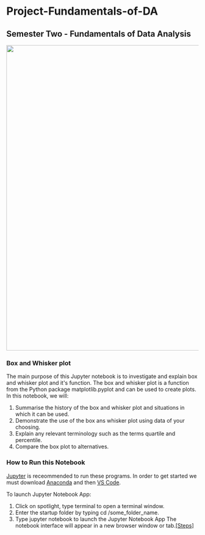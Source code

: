 # Project-Fundamentals-of-DA

## Semester Two - Fundamentals of Data Analysis
 
<img src="https://upload.wikimedia.org/wikipedia/en/5/56/Matplotlib_logo.svg" height="800" width="800"> 

###  Box and Whisker plot
The main purpose of this Jupyter notebook is to investigate and explain box and whisker plot and it's function. The box and whisker plot is a function from the Python package matplotlib.pyplot and can be used to create plots. In this notebook, we will:

1. Summarise the history of the box and whisker plot and situations in which it can be used.
2. Demonstrate the use of the box ans whisker plot using data of your choosing.
3. Explain any relevant terminology such as the terms quartile and percentile.
4. Compare the box plot to alternatives.

### How to Run this Notebook
[Jupyter](https://jupyter.org/)  is receommended to run these programs. In order to get started we must download [Anaconda](https://www.anaconda.com/download/) and then [VS Code](https://code.visualstudio.com/).

To launch Jupyter Notebook App:

1. Click on spotlight, type terminal to open a terminal window.
2. Enter the startup folder by typing cd /some_folder_name.
3. Type jupyter notebook to launch the Jupyter Notebook App The notebook interface will appear in a new browser window or tab.[[Steps]](https://jupyter-notebook-beginner-guide.readthedocs.io/en/latest/execute.html)
